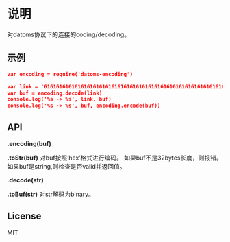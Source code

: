 # 说明
对datoms协议下的连接的coding/decoding。

## 示例

```json
var encoding = require('datoms-encoding')

var link = '6161616161616161616161616161616161616161616161616161616161616161'
var buf = encoding.decode(link)
console.log('%s -> %s', link, buf)
console.log('%s -> %s', buf, encoding.encode(buf))
```

## API

**.encoding(buf)**

**.toStr(buf)**
对buf按照‘hex’格式进行编码。
如果buf不是32bytes长度，则报错。如果buf是string,则检查是否valid并返回值。

**.decode(str)**

**.toBuf(str)**
对str解码为binary。

## License
MIT